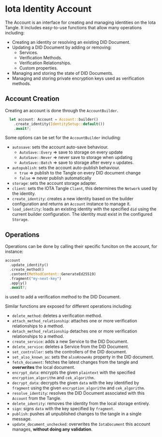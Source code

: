 # Iota Identity Account

The Account is an interface for creating and managing identities on the Iota Tangle. It includes easy-to-use functions that allow many operations including:

- Creating an identity or resolving an existing DID Document.
- Updating a DID Document by adding or removing:
  - Services.
  - Verification Methods.
  - Verification Relationships.
  - Custom properties.
- Managing and storing the state of DID Documents.
- Managing and storing private encryption keys used as verification methods.

## Account Creation

Creating an account is done through the `AccountBuilder`.

```rust
  let account: Account = Account::builder()
    .create_identity(IdentitySetup::default())
    .await?;
```

Some options can be set for the `AccountBuilder` including:

- `autosave`: sets the account auto-save behaviour.
  - `AutoSave::Every` => save to storage on every update
  - `AutoSave::Never` => never save to storage when updating
  - `AutoSave::Batch` => save to storage after every `n` updates.
- `autopublish`: sets the account auto-publish behaviour.
  - `true` => publish to the Tangle on every DID document change
  - `false` => never publish automatically
- `storage`: sets the account storage adapter.
- `client`: sets the IOTA Tangle `Client`, this determines the `Network` used by the identity.
- `create_identity`: creates a new identity based on the builder configuration and returns an `Account` instance to manage it.
- `load_identity`: loads an existing identity with the specified `did` using the current builder configuration. The identity must exist in the configured `Storage`.

## Operations

Operations can be done by calling their specific funciton on the account, for instance:

  ```rust
  account
    .update_identity()
    .create_method()
    .content(MethodContent::GenerateEd25519)
    .fragment("my-next-key")
    .apply()
    .await?;
```

is used to add a verification method to the DID Document.

Similar functions are exposed for different operations including:

- `delete_method`: deletes a verification method.
- `attach_method_relationship`: attaches one or more verification relationships to a method.
- `detach_method_relationship` detaches one or more verification relationships to a method.
- `create_service`: adds a new Service to the DID Document.
- `delete_service`: deletes a Service from the DID Document.
- `set_controller`: sets the controllers of the DID document.
- `set_also_known_as`: sets the `alsoKnownAs` property in the DID document.
- `fetch_document`: fetches the latest changes from the tangle and **overwrites** the local document.
- `encrypt_data`: encrypts the given `plaintext` with the specified `encryption_algorithm` and `cek_algorithm`.
- `decrypt_data`: decrypts the given `data` with the key identified by `fragment` using the given `encryption_algorithm` and `cek_algorithm`.
- `resolve_identity`: resolves the DID Document associated with this `Account` from the Tangle.
- `delete_identity`: removes the identity from the local storage entirely.
- `sign`: signs `data` with the key specified by `fragment`.
- `publish`: pushes all unpublished changes to the tangle in a single message.
- `update_document_unchecked`: overwrites the `IotaDocument` this account manages, **without doing any validation**.

